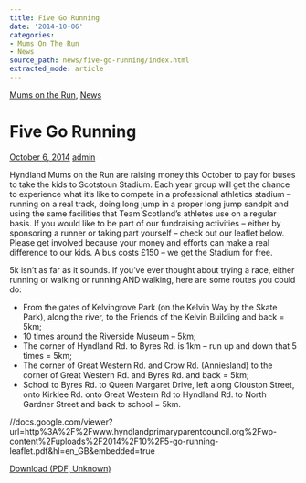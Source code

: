 ```yaml
---
title: Five Go Running
date: '2014-10-06'
categories:
- Mums On The Run
- News
source_path: news/five-go-running/index.html
extracted_mode: article
---
```

[Mums on the Run](category/mums-on-the-run/), [News](category/news/)

# Five Go Running

[October 6, 2014](news/five-go-running/) [admin](author/admin/)

Hyndland Mums on the Run are raising money this October to pay for buses to take the kids to Scotstoun Stadium. Each year group will get the chance to experience what it’s like to compete in a professional athletics stadium – running on a real track, doing long jump in a proper long jump sandpit and using the same facilities that Team Scotland’s athletes use on a regular basis. If you would like to be part of our fundraising activities – either by sponsoring a runner or taking part yourself – check out our leaflet below. Please get involved because your money and efforts can make a real difference to our kids. A bus costs £150 – we get the Stadium for free.

5k isn’t as far as it sounds. If you’ve ever thought about trying a race, either running or walking or running AND walking, here are some routes you could do:

- From the gates of Kelvingrove Park (on the Kelvin Way by the Skate Park), along the river, to the Friends of the Kelvin Building and back = 5km;
- 10 times around the Riverside Museum – 5km;
- The corner of Hyndland Rd. to Byres Rd. is 1km – run up and down that 5 times = 5km;
- The corner of Great Western Rd. and Crow Rd. (Anniesland) to the corner of Great Western Rd. and Byres Rd. and back = 5km;
- School to Byres Rd. to Queen Margaret Drive, left along Clouston Street, onto Kirklee Rd. onto Great Western Rd to Hyndland Rd. to North Gardner Street and back to school = 5km.

//docs.google.com/viewer?url=http%3A%2F%2Fwww.hyndlandprimaryparentcouncil.org%2Fwp-content%2Fuploads%2F2014%2F10%2F5-go-running-leaflet.pdf&hl=en_GB&embedded=true

[Download (PDF, Unknown)](/assets/images/2014/10/5-go-running-leaflet.pdf)
